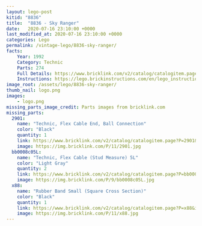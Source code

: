 ```yaml
---
layout: lego-post
kitid: "8836"
title:  "8836 - Sky Ranger"
date:   2020-07-16 23:10:00 +0000
last_modified_at: 2020-07-16 23:10:00 +0000
categories: Lego
permalink: /vintage-lego/8836-sky-ranger/
facts:
    Year: 1992
    Category: Technic
    Parts: 274
    Full Details: https://www.bricklink.com/v2/catalog/catalogitem.page?S=8836-1#T=S&O={%22iconly%22:0}
    Instructions: https://lego.brickinstructions.com/en/lego_instructions/set/8836/Propeller_Plane
image_root: /assets/lego/8836-sky-ranger/
thumb_nail: logo.png
images:
    - logo.png
missing_parts_image_credit: Parts images from bricklink.com
missing_parts:
  2901:
    name: "Technic, Flex Cable End, Ball Connection"
    color: "Black"
    quantity: 1
    link: https://www.bricklink.com/v2/catalog/catalogitem.page?P=2901&idColor=11
    image: https://img.bricklink.com/P/11/2901.jpg
  bb0008c05L:
    name: "Technic, Flex Cable (Stud Measure) 5L"
    color: "Light Gray"
    quantity: 2
    link: https://www.bricklink.com/v2/catalog/catalogitem.page?P=bb0008c05L&idColor=9
    image: https://img.bricklink.com/P/9/bb0008c05L.jpg  
  x88:
    name: "Rubber Band Small (Square Cross Section)"
    color: "Black"
    quantity: 1
    link: https://www.bricklink.com/v2/catalog/catalogitem.page?P=x88&idColor=11
    image: https://img.bricklink.com/P/11/x88.jpg
---
```

